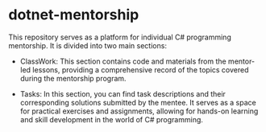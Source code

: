 # dotnet-mentorship
This repository serves as a platform for individual C# programming mentorship. It is divided into two main sections:

* ClassWork: This section contains code and materials from the mentor-led lessons, providing a comprehensive record of the topics covered during the mentorship program.

* Tasks: In this section, you can find task descriptions and their corresponding solutions submitted by the mentee. It serves as a space for practical exercises and assignments, allowing for hands-on learning and skill development in the world of C# programming.
